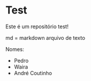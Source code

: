 # Test
Este é um repositório test!

md = markdown
arquivo de texto

Nomes: 
- Pedro
- Waira
- André Coutinho
